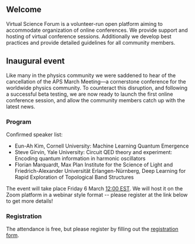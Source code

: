 ## Welcome

Virtual Science Forum is a volunteer-run open platform aiming to accommodate organization of online conferences.
We provide support and hosting of virtual conference sessions.
Additionally we develop best practices and provide detailed guidelines for all community members.

## Inaugural event

Like many in the physics community we were saddened to hear of the cancellation of the APS March Meeting—a cornerstone conference for the worldwide physics community.
To counteract this disruption, and following a successful beta testing, we are now ready to launch the first online conference session, and allow the community members catch up with the latest news.

### Program

Confirmed speaker list:

* Eun-Ah Kim, Cornell University: Machine Learning Quantum Emergence
* Steve Girvin, Yale University: Circuit QED theory and experiment: Encoding quantum information in harmonic oscillators
* Florian Marquardt, Max Plan Institute for the Science of Light and Friedrich-Alexander Universität Erlangen-Nürnberg, Deep Learning for Rapid Exploration of Topological Band Structures

The event will take place Friday 6 March [12:00 EST](https://arewemeetingyet.com/New%20York/2020-03-06/12:00/Virtual%20Science%20Forum%20inaugural%20meeting#eyJ1cmwiOiJodHRwczovL3ZpcnR1YWxzY2llbmNlZm9ydW0ub3JnLyJ9). We will host it on the Zoom platform in a webinar style format -- please register at the link below to get more details! 

### Registration

The attendance is free, but please register by filling out the [registration form](https://forms.gle/eHmMbuFv3Mf2Akxu9).
